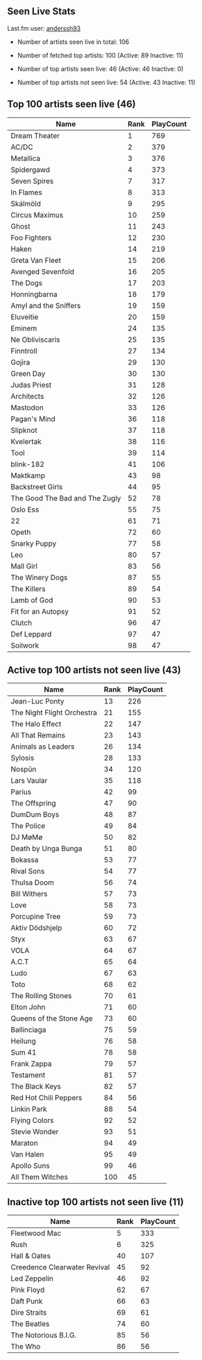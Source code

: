 ## Seen Live Stats

Last.fm user: [anderssh93](https://www.last.fm/user/anderssh93)

- Number of artists seen live in total: 106

- Number of fetched top artists: 100 (Active: 89 Inactive: 11)

- Number of top artists seen live: 46 (Active: 46 Inactive: 0)

- Number of top artists not seen live: 54 (Active: 43 Inactive: 11)

## Top 100 artists seen live (46)

Name                           | Rank | PlayCount
------------------------------ | ---- | ---------
Dream Theater                  | 1    | 769      
AC/DC                          | 2    | 379      
Metallica                      | 3    | 376      
Spidergawd                     | 4    | 373      
Seven Spires                   | 7    | 317      
In Flames                      | 8    | 313      
Skálmöld                       | 9    | 295      
Circus Maximus                 | 10   | 259      
Ghost                          | 11   | 243      
Foo Fighters                   | 12   | 230      
Haken                          | 14   | 219      
Greta Van Fleet                | 15   | 206      
Avenged Sevenfold              | 16   | 205      
The Dogs                       | 17   | 203      
Honningbarna                   | 18   | 179      
Amyl and the Sniffers          | 19   | 159      
Eluveitie                      | 20   | 159      
Eminem                         | 24   | 135      
Ne Obliviscaris                | 25   | 135      
Finntroll                      | 27   | 134      
Gojira                         | 29   | 130      
Green Day                      | 30   | 130      
Judas Priest                   | 31   | 128      
Architects                     | 32   | 126      
Mastodon                       | 33   | 126      
Pagan's Mind                   | 36   | 118      
Slipknot                       | 37   | 118      
Kvelertak                      | 38   | 116      
Tool                           | 39   | 114      
blink-182                      | 41   | 106      
Maktkamp                       | 43   | 98       
Backstreet Girls               | 44   | 95       
The Good The Bad and The Zugly | 52   | 78       
Oslo Ess                       | 55   | 75       
22                             | 61   | 71       
Opeth                          | 72   | 60       
Snarky Puppy                   | 77   | 58       
Leo                            | 80   | 57       
Mall Girl                      | 83   | 56       
The Winery Dogs                | 87   | 55       
The Killers                    | 89   | 54       
Lamb of God                    | 90   | 53       
Fit for an Autopsy             | 91   | 52       
Clutch                         | 96   | 47       
Def Leppard                    | 97   | 47       
Soilwork                       | 98   | 47       

## Active top 100 artists not seen live (43)

Name                       | Rank | PlayCount
-------------------------- | ---- | ---------
Jean-Luc Ponty             | 13   | 226      
The Night Flight Orchestra | 21   | 155      
The Halo Effect            | 22   | 147      
All That Remains           | 23   | 143      
Animals as Leaders         | 26   | 134      
Sylosis                    | 28   | 133      
Nospūn                     | 34   | 120      
Lars Vaular                | 35   | 118      
Parius                     | 42   | 99       
The Offspring              | 47   | 90       
DumDum Boys                | 48   | 87       
The Police                 | 49   | 84       
DJ MøMø                    | 50   | 82       
Death by Unga Bunga        | 51   | 80       
Bokassa                    | 53   | 77       
Rival Sons                 | 54   | 77       
Thulsa Doom                | 56   | 74       
Bill Withers               | 57   | 73       
Love                       | 58   | 73       
Porcupine Tree             | 59   | 73       
Aktiv Dödshjelp            | 60   | 72       
Styx                       | 63   | 67       
VOLA                       | 64   | 67       
A.C.T                      | 65   | 64       
Ludo                       | 67   | 63       
Toto                       | 68   | 62       
The Rolling Stones         | 70   | 61       
Elton John                 | 71   | 60       
Queens of the Stone Age    | 73   | 60       
Ballinciaga                | 75   | 59       
Heilung                    | 76   | 58       
Sum 41                     | 78   | 58       
Frank Zappa                | 79   | 57       
Testament                  | 81   | 57       
The Black Keys             | 82   | 57       
Red Hot Chili Peppers      | 84   | 56       
Linkin Park                | 88   | 54       
Flying Colors              | 92   | 52       
Stevie Wonder              | 93   | 51       
Maraton                    | 94   | 49       
Van Halen                  | 95   | 49       
Apollo Suns                | 99   | 46       
All Them Witches           | 100  | 45       

## Inactive top 100 artists not seen live (11)

Name                         | Rank | PlayCount
---------------------------- | ---- | ---------
Fleetwood Mac                | 5    | 333      
Rush                         | 6    | 325      
Hall & Oates                 | 40   | 107      
Creedence Clearwater Revival | 45   | 92       
Led Zeppelin                 | 46   | 92       
Pink Floyd                   | 62   | 67       
Daft Punk                    | 66   | 63       
Dire Straits                 | 69   | 61       
The Beatles                  | 74   | 60       
The Notorious B.I.G.         | 85   | 56       
The Who                      | 86   | 56       
